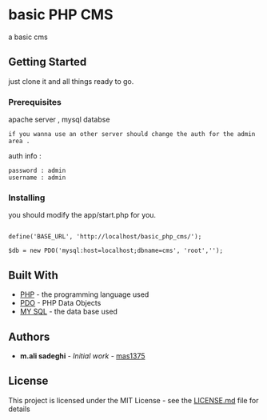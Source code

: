 # basic PHP CMS

a basic cms 

## Getting Started

just clone it and all things ready to go.

### Prerequisites

apache server , mysql databse
```
if you wanna use an other server should change the auth for the admin 
area .
```
auth info :

```
password : admin
username : admin

```


### Installing

you should modify the app/start.php for you.
```

define('BASE_URL', 'http://localhost/basic_php_cms/');

$db = new PDO('mysql:host=localhost;dbname=cms', 'root','');

```

## Built With

* [PHP](http://php.net) - the programming language used
* [PDO](http://php.net/manual/en/book.pdo.php) - PHP Data Objects
* [MY SQL](https://www.mysql.com/) - the data base used

## Authors

* **m.ali sadeghi** - *Initial work* - 
[mas1375](https://github.com/mas1375)


## License

This project is licensed under the MIT License - see the 
[LICENSE.md](LICENSE.md) file for details



